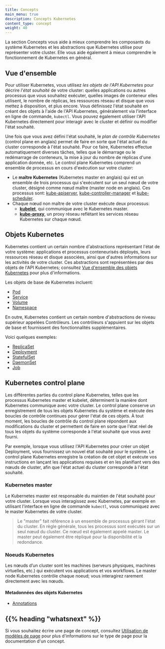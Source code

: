 ```yaml
---
title: Concepts
main_menu: true
description: Concepts Kubernetes
content_type: concept
weight: 40
---
```


<!-- overview -->

La section Concepts vous aide à mieux comprendre les composants du système Kubernetes et les abstractions que Kubernetes utilise pour représenter votre cluster.
Elle vous aide également à mieux comprendre le fonctionnement de Kubernetes en général.



<!-- body -->

## Vue d'ensemble

Pour utiliser Kubernetes, vous utilisez *les objets de l'API Kubernetes* pour décrire *l'état souhaité* de votre cluster: quelles applications ou autres processus que vous souhaitez exécuter, quelles images de conteneur elles utilisent, le nombre de réplicas, les ressources réseau et disque que vous mettez à disposition, et plus encore.
Vous définissez l'état souhaité en créant des objets à l'aide de l'API Kubernetes, généralement via l'interface en ligne de commande, `kubectl`.
Vous pouvez également utiliser l'API Kubernetes directement pour interagir avec le cluster et définir ou modifier l'état souhaité.

Une fois que vous avez défini l'état souhaité, le *plan de contrôle Kubernetes* (control plane en anglais) permet de faire en sorte que l'état actuel du cluster corresponde à l'état souhaité.
Pour ce faire, Kubernetes effectue automatiquement diverses tâches, telles que le démarrage ou le redémarrage de conteneurs, la mise à jour du nombre de réplicas d'une application donnée, etc.
Le control plane Kubernetes comprend un ensemble de processus en cours d'exécution sur votre cluster:

* Le **maître Kubernetes** (Kubernetes master en anglais) qui est un ensemble de trois processus qui s'exécutent sur un seul nœud de votre cluster, désigné comme nœud maître (master node en anglais). Ces processus sont: [kube-apiserver](/docs/admin/kube-apiserver/), [kube-controller-manager](/docs/admin/kube-controller-manager/) et [kube-scheduler](/docs/admin/kube-scheduler/).
* Chaque nœud non maître de votre cluster exécute deux processus:
  * **[kubelet](/docs/admin/kubelet/)**, qui communique avec le Kubernetes master.
  * **[kube-proxy](/docs/admin/kube-proxy/)**, un proxy réseau reflétant les services réseau Kubernetes sur chaque nœud.

## Objets Kubernetes

Kubernetes contient un certain nombre d'abstractions représentant l'état de votre système: applications et processus conteneurisés déployés, leurs ressources réseau et disque associées, ainsi que d'autres informations sur les activités de votre cluster.
Ces abstractions sont représentées par des objets de l'API Kubernetes; consultez [Vue d'ensemble des objets Kubernetes](/docs/concepts/abstractions/overview/) pour plus d'informations.

Les objets de base de Kubernetes incluent:

* [Pod](https://github.com/kubernetes/website/blob/master/content/fr/docs/concepts/workloads/pods/pod-overview.md)
* [Service](https://github.com/kubernetes/website/blob/master/content/fr/docs/concepts/services-networking/service.md)
* [Volume](https://github.com/kubernetes/website/blob/master/content/fr/docs/concepts/storage/volumes.md)
* [Namespace](https://github.com/kubernetes/website/blob/master/content/fr/docs/concepts/overview/working-with-objects/namespaces.md)

En outre, Kubernetes contient un certain nombre d'abstractions de niveau supérieur appelées Contrôleurs.
Les contrôleurs s'appuient sur les objets de base et fournissent des fonctionnalités supplémentaires.

Voici quelques exemples:

* [ReplicaSet](/docs/concepts/workloads/controllers/replicaset/)
* [Deployment](/docs/concepts/workloads/controllers/deployment/)
* [StatefulSet](/docs/concepts/workloads/controllers/statefulset/)
* [DaemonSet](/docs/concepts/workloads/controllers/daemonset/)
* [Job](/docs/concepts/workloads/controllers/jobs-run-to-completion/)

## Kubernetes control plane

Les différentes parties du control plane Kubernetes, telles que les processus Kubernetes master et kubelet, déterminent la manière dont Kubernetes communique avec votre cluster.
Le control plane conserve un enregistrement de tous les objets Kubernetes du système et exécute des boucles de contrôle continues pour gérer l'état de ces objets.
À tout moment, les boucles de contrôle du control plane répondent aux modifications du cluster et permettent de faire en sorte que l'état réel de tous les objets du système corresponde à l'état souhaité que vous avez fourni.

Par exemple, lorsque vous utilisez l'API Kubernetes pour créer un objet Deployment, vous fournissez un nouvel état souhaité pour le système.
Le control plane Kubernetes enregistre la création de cet objet et exécute vos instructions en lançant les applications requises et en les planifiant vers des nœuds de cluster, afin que l'état actuel du cluster corresponde à l'état souhaité.

### Kubernetes master

Le Kubernetes master est responsable du maintien de l'état souhaité pour votre cluster.
Lorsque vous interagissez avec Kubernetes, par exemple en utilisant l'interface en ligne de commande `kubectl`, vous communiquez avec le master Kubernetes de votre cluster.

> Le "master" fait référence à un ensemble de processus gérant l'état du cluster.
En règle générale, tous les processus sont exécutés sur un seul nœud du cluster.
Ce nœud est également appelé master.
Le master peut également être répliqué pour la disponibilité et la redondance.

### Noeuds Kubernetes

Les nœuds d’un cluster sont les machines (serveurs physiques, machines virtuelles, etc.) qui exécutent vos applications et vos workflows.
Le master node Kubernetes contrôle chaque noeud; vous interagirez rarement directement avec les nœuds.

#### Metadonnées des objets Kubernetes

* [Annotations](/docs/concepts/overview/working-with-objects/annotations/)



## {{% heading "whatsnext" %}}


Si vous souhaitez écrire une page de concept, consultez
[Utilisation de modèles de page](/docs/home/contribute/page-templates/)
pour plus d'informations sur le type de page pour la documentation d'un concept.



